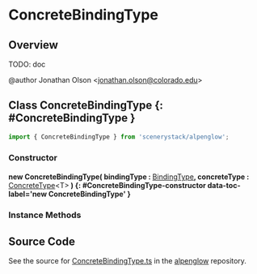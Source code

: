 # ConcreteBindingType

## Overview

TODO: doc

@author Jonathan Olson &lt;jonathan.olson@colorado.edu&gt;

## Class ConcreteBindingType {: #ConcreteBindingType }


```js
import { ConcreteBindingType } from 'scenerystack/alpenglow';
```
### Constructor

#### new ConcreteBindingType( bindingType : <span style="font-weight: 400;">[BindingType](../alpenglow/BindingType.md)</span>, concreteType : <span style="font-weight: 400;">[ConcreteType](../alpenglow/ConcreteType.md)&lt;T&gt;</span> ) {: #ConcreteBindingType-constructor data-toc-label='new ConcreteBindingType' }

### Instance Methods





## Source Code

See the source for [ConcreteBindingType.ts](https://github.com/phetsims/alpenglow/blob/main/js/webgpu/compute/ConcreteBindingType.ts) in the [alpenglow](https://github.com/phetsims/alpenglow) repository.
